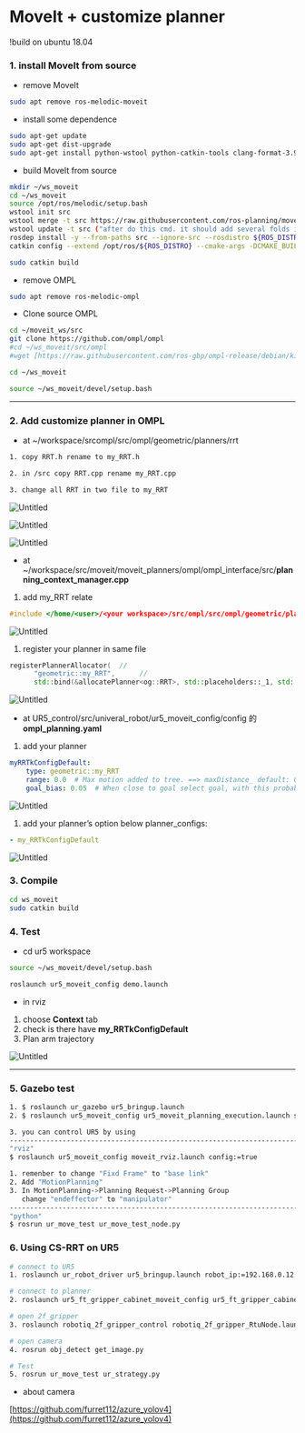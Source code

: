 # MoveIt +  customize planner


!build on ubuntu 18.04

### 1. install MoveIt from source

- remove MoveIt

```bash
sudo apt remove ros-melodic-moveit
```

- install some dependence

```bash
sudo apt-get update    
sudo apt-get dist-upgrade
sudo apt-get install python-wstool python-catkin-tools clang-format-3.9
```

- build MoveIt from source

```bash
mkdir ~/ws_moveit
cd ~/ws_moveit
source /opt/ros/melodic/setup.bash
wstool init src
wstool merge -t src https://raw.githubusercontent.com/ros-planning/moveit/master/moveit.rosinstall
wstool update -t src ("after do this cmd. it should add several folds in your workspace")
rosdep install -y --from-paths src --ignore-src --rosdistro ${ROS_DISTRO}
catkin config --extend /opt/ros/${ROS_DISTRO} --cmake-args -DCMAKE_BUILD_TYPE=Release 

sudo catkin build
```

- remove OMPL

```bash
sudo apt remove ros-melodic-ompl
```

- Clone source OMPL

```bash
cd ~/moveit_ws/src
git clone https://github.com/ompl/ompl
#cd ~/ws_moveit/src/ompl
#wget [https://raw.githubusercontent.com/ros-gbp/ompl-release/debian/kinetic/xenial/ompl/package.xml](https://raw.githubusercontent.com/ros-gbp/ompl-release/debian/kinetic/xenial/ompl/package.xml)

cd ~/ws_moveit

source ~/ws_moveit/devel/setup.bash
```

---

### 2. Add customize planner in OMPL

- at ~/workspace/srcompl/src/ompl/geometric/planners/rrt

```bash
1. copy RRT.h rename to my_RRT.h

2. in /src copy RRT.cpp rename my_RRT.cpp

3. change all RRT in two file to my_RRT
```

![Untitled](https://github.com/furret112/CS-RRT/blob/main/1.png)

![Untitled](https://github.com/furret112/CS-RRT/blob/main/2.png)

![Untitled](https://github.com/furret112/CS-RRT/blob/main/3.png)

- at ~/workspace/src/moveit/moveit_planners/ompl/ompl_interface/src/**planning_context_manager.cpp**
1.  add my_RRT relate

```cpp
#include </home/<user>/<your workspace>/src/ompl/src/ompl/geometric/planners/rrt/my_RRT.h>
```

![Untitled](https://github.com/furret112/CS-RRT/blob/main/4.png)

1. register your planner in same file

```cpp
registerPlannerAllocator(  //
      "geometric::my_RRT",      //
      std::bind(&allocatePlanner<og::RRT>, std::placeholders::_1, std::placeholders::_2, std::placeholders::_3));
```

![Untitled](https://github.com/furret112/CS-RRT/blob/main/5.png)

- at UR5_control/src/univeral_robot/ur5_moveit_config/config 的 **ompl_planning.yaml**
1.  add your planner

```yaml
myRRTkConfigDefault:
    type: geometric::my_RRT
    range: 0.0  # Max motion added to tree. ==> maxDistance_ default: 0.0, if 0.0, set on setup()
    goal_bias: 0.05  # When close to goal select goal, with this probability? default: 0.05
```

![Untitled](https://github.com/furret112/CS-RRT/blob/main/6.png)

1.  add your planner’s option below planner_configs:

```yaml
- my_RRTkConfigDefault
```

![Untitled](https://github.com/furret112/CS-RRT/blob/main/7.png)

### 3. Compile

```bash
cd ws_moveit
sudo catkin build
```

### 4. Test

- cd ur5 workspace

```bash
source ~/ws_moveit/devel/setup.bash

roslaunch ur5_moveit_config demo.launch
```

- in rviz
1.  choose  **Context** tab
2. check is there have **my_RRTkConfigDefault**
3. Plan arm trajectory

![Untitled](https://github.com/furret112/CS-RRT/blob/main/8.png)

---
### 5. Gazebo test

```bash
1. $ roslaunch ur_gazebo ur5_bringup.launch
2. $ roslaunch ur5_moveit_config ur5_moveit_planning_execution.launch sim:=true

3. you can control UR5 by using
--------------------------------------------------------------------------
"rviz"
$ roslaunch ur5_moveit_config moveit_rviz.launch config:=true

1. remenber to change "Fixd Frame" to "base link" 
2. Add "MotionPlanning"
3. In MotionPlanning->Planning Request->Planning Group
   change "endeffector" to "manipulator"
--------------------------------------------------------------------------
"python"
$ rosrun ur_move_test ur_move_test_node.py
```

### 6. Using CS-RRT on UR5

```bash
# connect to UR5 
1. roslaunch ur_robot_driver ur5_bringup.launch robot_ip:=192.168.0.12

# connect to planner
2. roslaunch ur5_ft_gripper_cabinet_moveit_config ur5_ft_gripper_cabinet_moveit_planning_execution.launch

# open 2f_gripper
3. roslaunch robotiq_2f_gripper_control robotiq_2f_gripper_RtuNode.launch comport:=/dev/ttyUSB0

# open camera
4. rosrun obj_detect get_image.py

# Test
5. rosrun ur_move_test ur_strategy.py 
```

- about  camera

[https://github.com/furret112/azure_yolov4](https://github.com/furret112/azure_yolov4)
